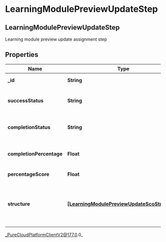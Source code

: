 # LearningModulePreviewUpdateStep

## LearningModulePreviewUpdateStep
Learning module preview update assignment step

## Properties

|Name | Type | Description | Notes|
|------------ | ------------- | ------------- | -------------|
| **_id** | **String** | The id of the step | [optional] |
| **successStatus** | **String** | The success status of the step | [optional] |
| **completionStatus** | **String** | The completion status of the step | [optional] |
| **completionPercentage** | **Float** | The completion percentage of the step | [optional] |
| **percentageScore** | **Float** | Percentage Score | [optional] |
| **structure** | [**[LearningModulePreviewUpdateScoStructure]**]([LearningModulePreviewUpdateScoStructure]) | The structure for any SCO associated with this step | [optional] |



_PureCloudPlatformClientV2@177.0.0_
